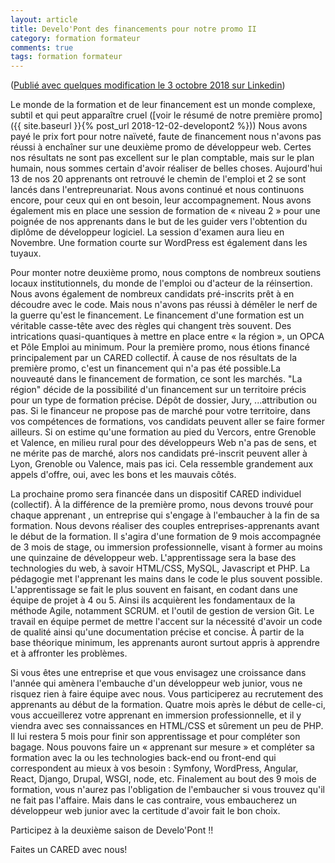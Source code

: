 ```yaml
---
layout: article
title: Develo'Pont des financements pour notre promo II
category: formation formateur
comments: true
tags: formation formateur
---
```


([Publié avec quelques modification le 3 octobre 2018 sur Linkedin](https://www.linkedin.com/pulse/developont-des-financements-pour-notre-promo-ii-j%C3%A9r%C3%B4me-pierson/))

Le monde de la formation et de leur financement est un monde complexe, subtil et qui peut apparaître cruel ([voir le résumé de notre première promo]({{ site.baseurl }}{% post_url 2018-12-02-developont2 %})) Nous avons payé le prix fort pour notre naïveté, faute de financement nous n'avons pas réussi à enchaîner sur une deuxième promo de développeur web. Certes nos résultats ne sont pas excellent sur le plan comptable, mais sur le plan humain, nous sommes certain d'avoir réaliser de belles choses. Aujourd'hui 13 de nos 20 apprenants ont retrouvé le chemin de l'emploi et 2 se sont lancés dans l'entrepreunariat. Nous avons continué et nous continuons encore, pour ceux qui en ont besoin, leur accompagnement. Nous avons également mis en place une session de formation de « niveau 2 » pour une poignée de nos apprenants dans le but de les guider vers l'obtention du diplôme de développeur logiciel. La session d'examen aura lieu en Novembre. Une formation courte sur WordPress est également dans les tuyaux.

Pour monter notre deuxième promo, nous comptons de nombreux soutiens locaux institutionnels, du monde de l'emploi ou d'acteur de la réinsertion. Nous avons également de nombreux candidats pré-inscrits prêt à en découdre avec le code. Mais nous n'avons pas réussi à démêler le nerf de la guerre qu'est le financement. Le financement d'une formation est un véritable casse-tête avec des règles qui changent très souvent. Des intrications quasi-quantiques à mettre en place entre « la région », un OPCA et Pôle Emploi au minimum. Pour la première promo, nous étions financé principalement par un CARED collectif. À cause de nos résultats de la première promo, c'est un financement qui n'a pas été possible.La nouveauté dans le financement de formation, ce sont les marchés. "La région" décide de la possibilité d'un financement sur un territoire précis pour un type de formation précise. Dépôt de dossier, Jury, ...attribution ou pas. Si le financeur ne propose pas de marché pour votre territoire, dans vos compétences de formations, vos candidats peuvent aller se faire former ailleurs. Si on estime qu'une formation au pied du Vercors, entre Grenoble et Valence, en milieu rural pour des développeurs Web n'a pas de sens, et ne mérite pas de marché, alors nos candidats pré-inscrit peuvent aller à Lyon, Grenoble ou Valence, mais pas ici. Cela ressemble grandement aux appels d'offre, oui, avec les bons et les mauvais côtés.

La prochaine promo sera financée dans un dispositif CARED individuel (collectif). À la différence de la première promo, nous devons trouvé pour chaque apprenant , un entreprise qui s'engage à l'embaucher à la fin de sa formation. Nous devons réaliser des couples entreprises-apprenants avant le début de la formation. Il s'agira d'une formation de 9 mois accompagnée de 3 mois de stage, ou immersion professionnelle, visant à former au moins une quinzaine de développeur web. L'apprentissage sera la base des technologies du web, à savoir HTML/CSS, MySQL, Javascript et PHP. La pédagogie met l'apprenant les mains dans le code le plus souvent possible. L'apprentissage se fait le plus souvent en faisant, en codant dans une équipe de projet à 4 ou 5. Ainsi ils acquièrent les fondamentaux de la méthode Agile, notamment SCRUM. et l'outil de gestion de version Git. Le travail en équipe permet de mettre l'accent sur la nécessité d'avoir un code de qualité ainsi qu'une documentation précise et concise. À partir de la base théorique minimum, les apprenants auront surtout appris à apprendre et à affronter les problèmes. 

Si vous êtes une entreprise et que vous envisagez une croissance dans l'année qui amènera l'embauche d'un développeur web junior, vous ne risquez rien à faire équipe avec nous. Vous participerez au recrutement des apprenants au début de la formation. Quatre mois après le début de celle-ci, vous accueillerez votre apprenant en immersion professionnelle, et il y viendra avec ses connaissances en HTML/CSS et sûrement un peu de PHP. Il lui restera 5 mois pour finir son apprentissage et pour compléter son bagage. Nous pouvons faire un « apprenant sur mesure » et compléter sa formation avec la ou les technologies back-end ou front-end qui correspondent au mieux à vos besoin : Symfony, WordPress, Angular, React, Django, Drupal, WSGI, node, etc. Finalement au bout des 9 mois de formation, vous n'aurez pas l'obligation de l'embaucher si vous trouvez qu'il ne fait pas l'affaire. Mais dans le cas contraire, vous embaucherez un développeur web junior avec la certitude d'avoir fait le bon choix.

Participez à la deuxième saison de Develo'Pont !!

Faites un CARED avec nous!
